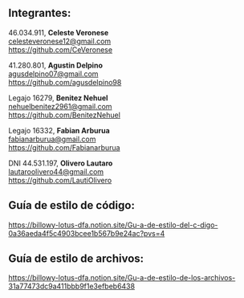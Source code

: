 ## **Integrantes:**
         
46.034.911, **Celeste Veronese**  
[celesteveronese12@gmail.com](mailto:celesteveronese12@gmail.com)  
https://github.com/CeVeronese


 41.280.801, **Agustin Delpino**  
[agusdelpino07@gmail.com](mailto:agusdelpino07@gmail.com)  
https://github.com/agusdelpino98

Legajo 16279, **Benitez Nehuel**  
[nehuelbenitez2961@gmail.com](mailto:nehuelbenitez2961@gmail.com)  
https://github.com/BenitezNehuel

Legajo 16332, **Fabian Arburua**  
fabianarburua@gmail.com  
https://github.com/Fabianarburua  

DNI 44.531.197, **Olivero Lautaro**  
[lautaroolivero44@gmail.com](mailto:lautaroolivero44@gmail.com)  
https://github.com/LautiOlivero  


## **Guía de estilo de código:**

https://billowy-lotus-dfa.notion.site/Gu-a-de-estilo-del-c-digo-0a36aeda4f5c4903bcee1b567b9e24ac?pvs=4

## **Guía de estilo de archivos:**

https://billowy-lotus-dfa.notion.site/Gu-a-de-estilo-de-los-archivos-31a77473dc9a411bbb9f1e3efbeb6438
